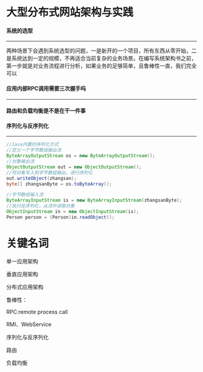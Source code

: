 # 大型分布式网站架构与实践





#### 系统的选型

------

两种场景下会遇到系统选型的问题，一是新开的一个项目，所有东西从零开始，二是系统达到一定的规模，不再适合当前复杂的业务场景。在编写系统架构书之前，第一步就是对业务流程进行分析，如果业务的足够简单，且鲁棒性一直，我们完全可以



#### 应用内部RPC调用需要三次握手吗

------



#### 路由和负载均衡是不是在干一件事



#### 序列化与反序列化

------

```java
//Java内置的序列化方式
//定义一个字节数组输出流
ByteArrayOutputStream os = new ByteArrayOutputStream();
//对象输出流
ObjectOutputStream out = new ObjectOutputStream();
//将对象写入到字节数组输出，进行序列化
out.writeObject(zhangsan);
byte[] zhangsanByte = os.toByteArray();

//字节数组输入流
ByteArrayInputStream is = new ByteArrayInputStream(zhangsanByte);
//执行反序列化，从流中读取对象
ObjectInputStream in = new ObjectInputStream(is);
Person person = (Person)in.readObject();
```





# 关键名词

单一应用架构

垂直应用架构

分布式应用架构

鲁棒性：



RPC:remote process call

RMI、WebService

序列化与反序列化

路由

负载均衡



